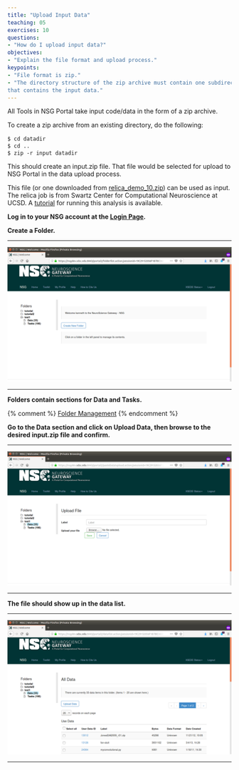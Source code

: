 ```yaml
---
title: "Upload Input Data"
teaching: 05
exercises: 10
questions:
- "How do I upload input data?"
objectives:
- "Explain the file format and upload process."
keypoints:
- "File format is zip."
- "The directory structure of the zip archive must contain one subdirectory
that contains the input data."
---
```


All Tools in NSG Portal take input code/data in the form of a zip archive.

To create a zip archive from an existing directory, do the following:
~~~
$ cd datadir
$ cd ..
$ zip -r input datadir
~~~

This should create an input.zip file.  That file would be selected for
upload to NSG Portal in the data upload process.

This file (or one downloaded from [relica_demo_10.zip](http://users.sdsc.edu/~kenneth/madison.2018/relica_demo_10.zip)) can be used as input.  The relica
job is from Swartz Center for Computational Neuroscience at UCSD.
A [tutorial](https://sccn.ucsd.edu/wiki/EEGLAB_on_NSG) for running
this analysis is available.

**Log in to your NSG account at the [Login Page](https://nsgdev.sdsc.edu:8443/portal2).**

**Create a Folder.**

***

![Image of Folder Page](../fig/folderspage.png)

***

**Folders contain sections for Data and Tasks.**

{% comment %}
[Folder Management](https://nsgdev.sdsc.edu:8443/portal2/folder!list.action)
{% endcomment %}

**Go to the Data section and click on Upload Data, then browse to the desired input.zip file and confirm.**

***

![Image of Upload Page](../fig/uploaddatapage.png)

***

**The file should show up in the data list.**

***

![Image of Data List Page](../fig/datalistpage.png)

***



